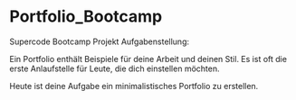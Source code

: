 # Portfolio_Bootcamp

Supercode Bootcamp Projekt
Aufgabenstellung: 

Ein Portfolio enthält Beispiele für deine Arbeit und deinen Stil. Es ist oft die erste Anlaufstelle für Leute, die dich einstellen möchten.

Heute ist deine Aufgabe ein minimalistisches Portfolio zu erstellen.


